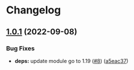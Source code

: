 # Changelog

## [1.0.1](https://github.com/mshrtsr/flac-to-alac-tools/compare/v1.0.0...v1.0.1) (2022-09-08)


### Bug Fixes

* **deps:** update module go to 1.19 ([#8](https://github.com/mshrtsr/flac-to-alac-tools/issues/8)) ([a5eac37](https://github.com/mshrtsr/flac-to-alac-tools/commit/a5eac37a37821b755f07b335aa99dc8b0a39060b))
